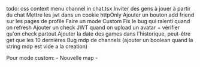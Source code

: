 todo:
css context menu channel in chat.tsx
Inviter des gens à jouer à partir du chat
Mettre les jwt dans un cookie httpOnly
Ajouter un bouton add friend sur les pages de profile
Faire un mode Custom
Fix le bug qui ralenti quand on refresh
Ajouter un check JWT quand on upload un avatar + vérifier qu'on check partout
Ajouter la date des games dans l'historique, peut-être get que les 10 dernières
Bug mdp de channels (ajouter un boolean quand la string mdp est vide a la creation)

Pour mode custom: - Nouvelle map -
